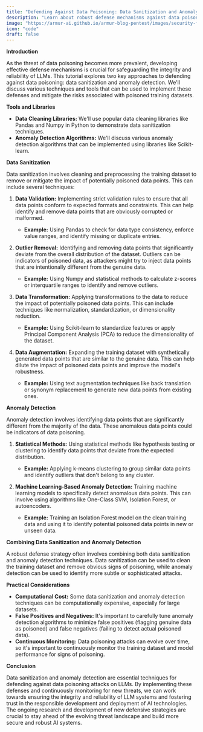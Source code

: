 ```yaml
---
title: "Defending Against Data Poisoning: Data Sanitization and Anomaly Detection Techniques"
description: "Learn about robust defense mechanisms against data poisoning attacks, including data sanitization techniques and anomaly detection algorithms, safeguarding the integrity and reliability of LLM training datasets."
image: "https://armur-ai.github.io/armur-blog-pentest/images/security-fundamentals.png"
icon: "code"
draft: false
---
```

**Introduction**

As the threat of data poisoning becomes more prevalent, developing effective defense mechanisms is crucial for safeguarding the integrity and reliability of LLMs. This tutorial explores two key approaches to defending against data poisoning: data sanitization and anomaly detection. We'll discuss various techniques and tools that can be used to implement these defenses and mitigate the risks associated with poisoned training datasets.

**Tools and Libraries**

* **Data Cleaning Libraries:** We'll use popular data cleaning libraries like Pandas and Numpy in Python to demonstrate data sanitization techniques.
* **Anomaly Detection Algorithms:** We'll discuss various anomaly detection algorithms that can be implemented using libraries like Scikit-learn.

**Data Sanitization**

Data sanitization involves cleaning and preprocessing the training dataset to remove or mitigate the impact of potentially poisoned data points. This can include several techniques:

1. **Data Validation:** Implementing strict validation rules to ensure that all data points conform to expected formats and constraints. This can help identify and remove data points that are obviously corrupted or malformed.

   * **Example:** Using Pandas to check for data type consistency, enforce value ranges, and identify missing or duplicate entries.

2. **Outlier Removal:** Identifying and removing data points that significantly deviate from the overall distribution of the dataset. Outliers can be indicators of poisoned data, as attackers might try to inject data points that are intentionally different from the genuine data.

   * **Example:** Using Numpy and statistical methods to calculate z-scores or interquartile ranges to identify and remove outliers.

3. **Data Transformation:** Applying transformations to the data to reduce the impact of potentially poisoned data points. This can include techniques like normalization, standardization, or dimensionality reduction.

   * **Example:** Using Scikit-learn to standardize features or apply Principal Component Analysis (PCA) to reduce the dimensionality of the dataset.

4. **Data Augmentation:** Expanding the training dataset with synthetically generated data points that are similar to the genuine data. This can help dilute the impact of poisoned data points and improve the model's robustness.

   * **Example:** Using text augmentation techniques like back translation or synonym replacement to generate new data points from existing ones.


**Anomaly Detection**

Anomaly detection involves identifying data points that are significantly different from the majority of the data. These anomalous data points could be indicators of data poisoning.

1. **Statistical Methods:** Using statistical methods like hypothesis testing or clustering to identify data points that deviate from the expected distribution.

   * **Example:** Applying k-means clustering to group similar data points and identify outliers that don't belong to any cluster.

2. **Machine Learning-Based Anomaly Detection:** Training machine learning models to specifically detect anomalous data points. This can involve using algorithms like One-Class SVM, Isolation Forest, or autoencoders.

   * **Example:** Training an Isolation Forest model on the clean training data and using it to identify potential poisoned data points in new or unseen data.

**Combining Data Sanitization and Anomaly Detection**

A robust defense strategy often involves combining both data sanitization and anomaly detection techniques. Data sanitization can be used to clean the training dataset and remove obvious signs of poisoning, while anomaly detection can be used to identify more subtle or sophisticated attacks.

**Practical Considerations**

* **Computational Cost:** Some data sanitization and anomaly detection techniques can be computationally expensive, especially for large datasets.
* **False Positives and Negatives:** It's important to carefully tune anomaly detection algorithms to minimize false positives (flagging genuine data as poisoned) and false negatives (failing to detect actual poisoned data).
* **Continuous Monitoring:** Data poisoning attacks can evolve over time, so it's important to continuously monitor the training dataset and model performance for signs of poisoning.

**Conclusion**

Data sanitization and anomaly detection are essential techniques for defending against data poisoning attacks on LLMs. By implementing these defenses and continuously monitoring for new threats, we can work towards ensuring the integrity and reliability of LLM systems and fostering trust in the responsible development and deployment of AI technologies. The ongoing research and development of new defensive strategies are crucial to stay ahead of the evolving threat landscape and build more secure and robust AI systems. 